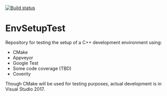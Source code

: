 [![Build status](https://ci.appveyor.com/api/projects/status/6v29dn17rmw99wwn?svg=true)](https://ci.appveyor.com/project/ssell/envsetuptest)

# EnvSetupTest

Repository for testing the setup of a C++ development environment using:

* CMake
* Appveyor
* Google Test
* Some code coverage (TBD)
* Coverity

Though CMake will be used for testing purposes, actual development is in Visual Studio 2017.
